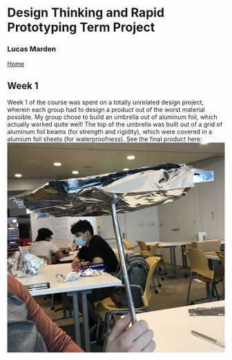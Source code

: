 # Design Thinking and Rapid Prototyping Term Project
### Lucas Marden
[Home](index.md)   


## Week 1
Week 1 of the course was spent on a totally unrelated design project, wherein each group had to design a product out of the worst material possible. My group chose to build an umbrella out of aluminum foil, which actually worked quite well! The top of the umbrella was built out of a grid of aluminum foil beams (for strength and rigidity), which were covered in a alumium foil sheets (for waterproofness). See the final
product here:
![Aluminum Foil Umbrella except something went wrong](Images/Al_Umbrella.png?raw=true "Aluminum Foil Umbrella")
